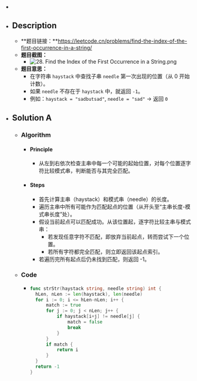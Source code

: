 -
- ## Description
	- **题目链接：**https://leetcode.cn/problems/find-the-index-of-the-first-occurrence-in-a-string/
	- **题目截图：**
		- ![28. Find the Index of the First Occurrence in a String.png](../assets/28._Find_the_Index_of_the_First_Occurrence_in_a_String_1761907666219_0.png)
	- **题目意思：**
		- 在字符串 `haystack` 中查找子串 `needle` 第一次出现的位置（从 0 开始计数）。
		- 如果 `needle` 不存在于 `haystack` 中，就返回 `-1`。
		- 例如：`haystack = "sadbutsad"`, `needle = "sad"` → 返回 `0`
- ## Solution A
	- ### Algorithm
		- #### Principle
			- 从左到右依次检查主串中每一个可能的起始位置，对每个位置逐字符比较模式串，判断能否与其完全匹配。
		- #### Steps
			- 首先计算主串（haystack）和模式串（needle）的长度。
			- 遍历主串中所有可能作为匹配起点的位置（从开头至“主串长度-模式串长度”处）。
			- 假设当前起点可以匹配成功。从该位置起，逐字符比较主串与模式串：
				- 若发现任意字符不匹配，即放弃当前起点，转而尝试下一个位置。
				- 若所有字符都完全匹配，则立即返回该起点索引。
			- 若遍历完所有起点后仍未找到匹配，则返回 -1。
	- ### Code
		- ```go
		  func strStr(haystack string, needle string) int {
		  	hLen, nLen := len(haystack), len(needle)
		  	for i := 0; i <= hLen-nLen; i++ {
		  		match := true
		  		for j := 0; j < nLen; j++ {
		  			if haystack[i+j] != needle[j] {
		  				match = false
		  				break
		  			}
		  		}
		  		if match {
		  			return i
		  		}
		  	}
		  	return -1
		  }
		  
		  ```